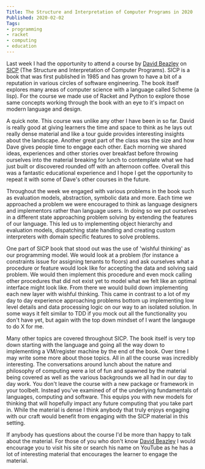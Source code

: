 ```yaml
---
Title: The Structure and Interpretation of Computer Programs in 2020
Published: 2020-02-02
Tags:
- programming
- racket
- computing
- education
---
```


Last week I had the opportunity to attend a course by
[David Beazley](https://www.dabeaz.com/sicp.html) on
[SICP](https://mitpress.mit.edu/sites/default/files/sicp/index.html) (The
Structure and Interpretation of Computer Programs). SICP is a book that was
first published in 1985 and has grown to have a bit of a reputation in various
circles of software engineering. The book itself explores many areas of
computer science with a language called Scheme (a lisp). For the course we
made use of  Racket and Python to explore those same concepts working
through the book with an eye to it's impact on modern language and design.

A quick note. This course was unlike any other I have been in so far. David is
really good at giving learners the time and space to think as he lays out
really dense material and like a tour guide provides interesting insights
about the landscape. Another great part of the class was the size and how Dave
gives people time to engage each other. Each morning we shared ideas,
experiences and other stories over breakfast before throwing ourselves into
the material breaking for lunch to contemplate what we had just built or
discovered rounded off with an afternoon coffee. Overall this was a fantastic
educational experience and I hope I get the opportunity to repeat it with
some of Dave's other courses in the future.

Throughout the week we engaged with various problems in the book such as
evaluation models, abstraction, symbolic data and more. Each time we
approached a problem we were encouraged to think as language designers and
implementors rather than language users. In doing so we put ourselves in a
different state approaching problem solving by extending the features of our
language. This led us to implementing object hierarchy and evaluation models,
dispatching state handling and creating custom interpreters with domain
specific features to solve problems.

One part of SICP book that stood out was the use of 'wishful thinking' as our
programming model. We would look at a problem (for instance a constraints issue
for assigning tenants to floors) and ask ourselves what a procedure or feature
would look like for accepting the data and solving said problem. We would then
implement this procedure and even mock calling other procedures that did not
exist yet to model what we felt like an optimal interface might look like. From
there we would build down implementing each new layer with wishful thinking.
This came in contrast to a lot of my day to day experience approaching problems
bottom up implementing low level details and data processing logic on our way
to an isolated solution. In some ways it felt similar to TDD if you mock out
all the functionality you don't have yet, but again with the top down mindset
of I want the langauge to do X for me.

Many other topics are covered throughout SICP. The book itself is very top down
starting with the language and going all the way down to implementing a
VM/register machine by the end of the book. Over time I may write some more
about those topics. All in all the course was incredibly interesting. The
conversations around lunch about the nature and philosophy of computing were a
lot of fun and spawned by the material being covered as well as the various
backgrounds we all had in our day to day work. You don't leave the course with a
new package or framework in your toolbelt. Instead you've examined of of the
underlying fundamentals of languages, computing and software. This equips you
with new models for thinking that will hopefully impact any future computing
that you take part in. While the material is dense I think anybody that truly
enjoys engaging with our craft would benefit from engaging with the SICP
material in this setting.

If anybody has questions about the course I'd be more than happy to talk about
the material. For those of you who don't know
[David Beazley](https://www.youtube.com/user/dabeazllc/videos) I would
encourage you to visit his site or search his name on YouTube as he has a lot
of interesting material that encourages the learner to engage the material.
